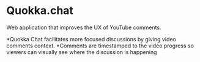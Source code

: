 # Quokka.chat

Web application that improves the UX of YouTube comments.

*Quokka Chat facilitates more focused discussions by giving video comments context.
*Comments are timestamped to the video progress so viewers can visually see where the discussion is happening
